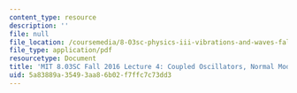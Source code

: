 ```yaml
---
content_type: resource
description: ''
file: null
file_location: /coursemedia/8-03sc-physics-iii-vibrations-and-waves-fall-2016/5a83889a35493aa86b02f7ffc7c73dd3_MIT8_03SCF16_hw_Lec4.pdf
file_type: application/pdf
resourcetype: Document
title: 'MIT 8.03SC Fall 2016 Lecture 4: Coupled Oscillators, Normal Modes'
uid: 5a83889a-3549-3aa8-6b02-f7ffc7c73dd3
---
```

